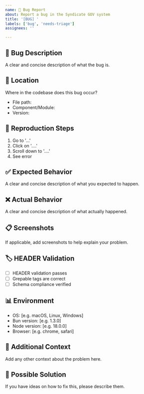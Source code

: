 ```yaml
---
name: 🐛 Bug Report
about: Report a bug in the Syndicate GOV system
title: '[BUG] '
labels: ['bug', 'needs-triage']
assignees: ''

---
```


## 🐛 Bug Description
A clear and concise description of what the bug is.

## 📍 Location
Where in the codebase does this bug occur?
- File path:
- Component/Module:
- Version:

## 🔄 Reproduction Steps
1. Go to '...'
2. Click on '....'
3. Scroll down to '....'
4. See error

## ✅ Expected Behavior
A clear and concise description of what you expected to happen.

## ❌ Actual Behavior
A clear and concise description of what actually happened.

## 📋 Screenshots
If applicable, add screenshots to help explain your problem.

## 🏷️ HEADER Validation
- [ ] HEADER validation passes
- [ ] Grepable tags are correct
- [ ] Schema compliance verified

## 📊 Environment
- OS: [e.g. macOS, Linux, Windows]
- Bun version: [e.g. 1.3.0]
- Node version: [e.g. 18.0.0]
- Browser: [e.g. chrome, safari]

## 📝 Additional Context
Add any other context about the problem here.

## 🔧 Possible Solution
If you have ideas on how to fix this, please describe them.
